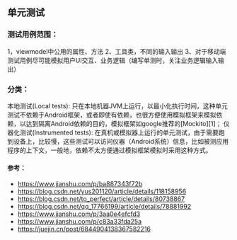 ## 单元测试
### 测试用例范围：
1，viewmodel中公用的属性、方法
2、工具类，不同的输入输出
3、对于移动端测试用例尽可能模拟用户UI交互、业务逻辑（编写单测时，关注业务逻辑输入输出）

### 分类：
本地测试(Local tests): 
只在本地机器JVM上运行，以最小化执行时间，这种单元测试不依赖于Android框架，或者即使有依赖，也很方便使用模拟框架来模拟依赖，以达到隔离Android依赖的目的，模拟框架如google推荐的[Mockito][1]；
仪器化测试(Instrumented tests): 
在真机或模拟器上运行的单元测试，由于需要跑到设备上，比较慢，这些测试可以访问仪器（Android系统）信息，比如被测应用程序的上下文，一般地，依赖不太方便通过模拟框架模拟时采用这种方式。

#### 参考：
- https://www.jianshu.com/p/ba887343f72b
- https://blog.csdn.net/yus201120/article/details/118158956
- https://blog.csdn.net/to_perfect/article/details/80738867
- https://blog.csdn.net/qq_17766199/article/details/78881992
- https://www.jianshu.com/p/3aa0e4efcfd3
- https://www.jianshu.com/p/c83a33fda25a
- https://juejin.cn/post/6844904138367582216